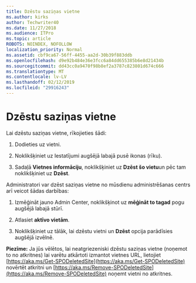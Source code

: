```yaml
---
title: Dzēstu saziņas vietne
ms.author: kirks
author: Techwriter40
ms.date: 11/27/2018
ms.audience: ITPro
ms.topic: article
ROBOTS: NOINDEX, NOFOLLOW
localization_priority: Normal
ms.assetid: cbf9ca67-56ff-4455-aa2d-30b39f883ddb
ms.openlocfilehash: d9e92b484e36e3fcc6a84dd655385b6e8d21434b
ms.sourcegitcommit: dd43cc0a9470f98b8ef2a3787c823801d674c666
ms.translationtype: MT
ms.contentlocale: lv-LV
ms.lasthandoff: 02/12/2019
ms.locfileid: "29916243"
---
```

# <a name="delete-a-communication-site"></a>Dzēstu saziņas vietne

Lai dzēstu saziņas vietne, rīkojieties šādi: 
  
1. Dodieties uz vietni. 
  
2. Noklikšķiniet uz Iestatījumi augšējā labajā pusē ikonas (rīku). 
  
3. Sadaļā **Vietnes informāciju**, noklikšķiniet uz **Dzēst šo vietu**un pēc tam noklikšķiniet uz **Dzēst**. 
  
Administratori var dzēst saziņas vietne no mūsdienu administrēšanas centrs arī veicot šādas darbības: 
  
1. Izmēģināt jauno Admin Center, noklikšķinot uz **mēģināt to tagad** pogu augšējā labajā stūrī. 
  
2. Atlasiet **aktīvo vietām**. 
  
3. Noklikšķiniet uz tālāk, lai dzēstu vietni un **Dzēst** opcija parādīsies augšējā izvēlnē. 
  
 **Piezīme:** Ja jūs vēlētos, lai neatgriezeniski dzēstu saziņas vietne (noņemot to no atkritnes) lai varētu atkārtoti izmantot vietnes URL, lietojiet [https://aka.ms/Get-SPODeletedSite](https://aka.ms/Get-SPODeletedSite) novērtēt atkritni un [https://aka.ms/Remove-SPODeletedSite](https://aka.ms/Remove-SPODeletedSite) noņemt vietni no atkritnes. 
  

